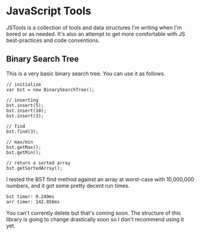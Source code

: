 JavaScript Tools
================

JSTools is a collection of tools and data structures I'm writing when I'm bored or as needed. It's also an attempt to get more comfortable with JS best-practices and code conventions.

Binary Search Tree
------------------
This is a very basic binary search tree. You can use it as follows.

	// initialize
	var bst = new BinarySearchTree();
	
	// inserting
	bst.insert(5);
	bst.insert(10);
	bst.insert(3);
	
	// find
	bst.find(3);
	
	// max/min
	bst.getMax();
	bst.getMin();
	
	// return a sorted array
	bst.getSortedArray();
	
I tested the BST find method against an array at worst-case with 10,000,000 numbers, and it got some pretty decent run times.

	bst timer: 0.249ms
	arr timer: 142.056ms

You can't currently delete but that's coming soon. The structure of this library is going to change drastically soon so I don't recommend using it yet.